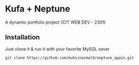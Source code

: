 # Kufa + Neptune

A dynamic portfolio project (CIT WEB DEV - 2301)

## Installation
Just clone it & run it with your favorite MySQL sever

```bash
git clone https://github.com/muhsinazmal9/neptune_again.git
```

